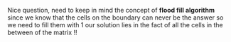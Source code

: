 Nice question, need to keep in mind the concept of **flood fill algorithm**
since we know that the cells on the boundary can never be the answer so we need to fill them with 1
our solution lies in the fact of all the cells in the between of the matrix !!